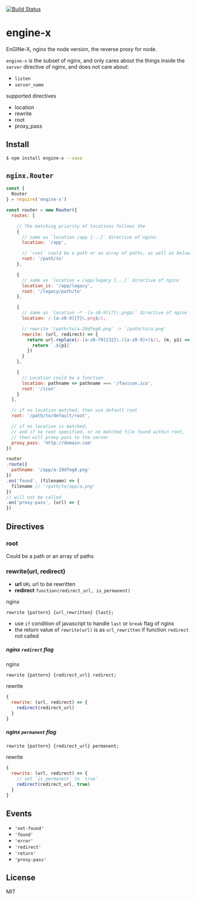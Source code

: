 [![Build Status](https://travis-ci.org/kaelzhang/node-engine-x.svg?branch=master)](https://travis-ci.org/kaelzhang/node-engine-x)
<!-- optional appveyor tst
[![Windows Build Status](https://ci.appveyor.com/api/projects/status/github/kaelzhang/node-engine-x?branch=master&svg=true)](https://ci.appveyor.com/project/kaelzhang/node-engine-x)
-->
<!-- optional npm version
[![NPM version](https://badge.fury.io/js/engine-x.svg)](http://badge.fury.io/js/engine-x)
-->
<!-- optional npm downloads
[![npm module downloads per month](http://img.shields.io/npm/dm/engine-x.svg)](https://www.npmjs.org/package/engine-x)
-->
<!-- optional dependency status
[![Dependency Status](https://david-dm.org/kaelzhang/node-engine-x.svg)](https://david-dm.org/kaelzhang/node-engine-x)
-->

# engine-x

EnGINe-X, nginx the node version, the reverse proxy for node.

`engine-x` is the subset of nginx, and only cares about the things inside the `server` directive of nginx, and does not care about:

- `listen`
- `server_name`

supported directives

- location
- rewrite
- root
- proxy_pass

## Install

```sh
$ npm install engine-x --save
```

## `nginx.Router`

```js
const {
  Router
} = require('engine-x')

const router = new Router({
  routes: [

    // The matching priority of locations follows the
    {
      // same as `location /app {...}` directive of nginx.
      location: '/app',

      // `root` could be a path or an array of paths, as well as below.
      root: '/path/to'
    },

    {
      // same as `location = /app/legacy {...}` directive of nginx
      location_is: '/app/legacy',
      root: '/legacy/path/to'
    },

    {
      // same as `location ~* -[a-z0-9]{7}\.png$/` directive of nginx
      location: /-[a-z0-9]{7}\.png$/i,

      // rewrite '/path/to/a-28dfeg0.png' -> '/path/to/a.png'
      rewrite: (url, redirect) => {
        return url.replace(/-[a-z0-79]{32}\.([a-z0-9]+)$/i, (m, p1) => {
          return `.${p1}`
        })
      }
    },

    {
      // Location could be a function
      location: pathname => pathname === '/favicon.ico',
      root: '/icon'
    }
  ],

  // if no location matched, then use default root
  root: '/path/to/default/root',

  // if no location is matched,
  // and if no root specified, or no matched file found within root,
  // then will proxy pass to the server
  proxy_pass: 'http://domain.com'
})

router
.route({
  pathname: '/app/a-28dfeg0.png'
})
.on('found', (filename) => {
  filename // '/path/to/app/a.png'
})
// will not be called
.on('proxy-pass', (url) => {
})
```

## Directives

### root

Could be a path or an array of paths

### rewrite(url, redirect)

- **url** `URL` url to be rewritten
- **redirect** `function(redirect_url, is_permanent)`

nginx

```nginx
rewrite {pattern} {url_rewritten} {last};
```

- use `if` condition of javascript to handle `last` or `break` flag of nginx
- the return value of `rewrite(url)` is as `url_rewritten` if function `redirect` not called

##### nginx `redirect` flag

nginx

```nginx
rewrite {pattern} {redirect_url} redirect;
```

rewrite

```js
{
  rewrite: (url, redirect) => {
    redirect(redirect_url)
  }
}
```

##### nginx `permanent` flag

```nginx
rewrite {pattern} {redirect_url} permanent;
```

rewrite

```js
{
  rewrite: (url, redirect) => {
    // set `is_permanent` to `true`
    redirect(redirect_url, true)
  }
}
```

## Events

- `'not-found'`
- `'found'`
- `'error'`
- `'redirect'`
- `'return'`
- `'proxy-pass'`

## License

MIT
